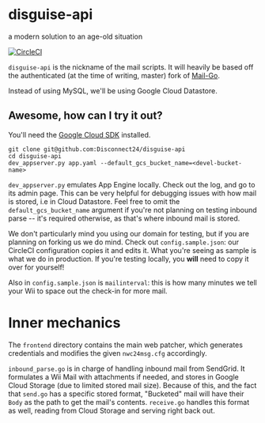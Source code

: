 # disguise-api
a modern solution to an age-old situation

[![CircleCI](https://circleci.com/gh/Disconnect24/disguise-api/tree/master.svg?style=svg)](https://circleci.com/gh/Disconnect24/disguise-api/tree/master)


`disguise-api` is the nickname of the mail scripts. It will heavily be based off the authenticated (at the time of writing, master) fork of [Mail-Go](https://github.com/RiiConnect24/Mail-Go).

Instead of using MySQL, we'll be using Google Cloud Datastore.

## Awesome, how can I try it out?
You'll need the [Google Cloud SDK](https://cloud.google.com/sdk/) installed.
```terminal-session
git clone git@github.com:Disconnect24/disguise-api
cd disguise-api
dev_appserver.py app.yaml --default_gcs_bucket_name=<devel-bucket-name>
```

`dev_appserver.py` emulates App Engine locally. Check out the log, and go to its admin page.
This can be very helpful for debugging issues with how mail is stored, i.e in Cloud Datastore.
Feel free to omit the `default_gcs_bucket_name` argument if you're not planning on testing inbound parse -- it's required otherwise, as that's where inbound mail is stored.

We don't particularly mind you using our domain for testing, but if you are planning on forking us we do mind. Check out `config.sample.json`: our CircleCI configuration copies it and edits it. What you're seeing as sample is what we do in production. If you're testing locally, you __will__ need to copy it over for yourself!

Also in `config.sample.json` is `mailinterval`: this is how many minutes we tell your Wii to space out the check-in for more mail.


# Inner mechanics
The `frontend` directory contains the main web patcher, which generates credentials and modifies the given `nwc24msg.cfg` accordingly.

`inbound_parse.go` is in charge of handling inbound mail from SendGrid. It formulates a Wii Mail with attachments if needed, and stores in Google Cloud Storage (due to limited stored mail size). Because of this, and the fact that `send.go` has a specific stored format, "Bucketed" mail will have their `Body` as the path to get the mail's contents. `receive.go` handles this format as well, reading from Cloud Storage and serving right back out.